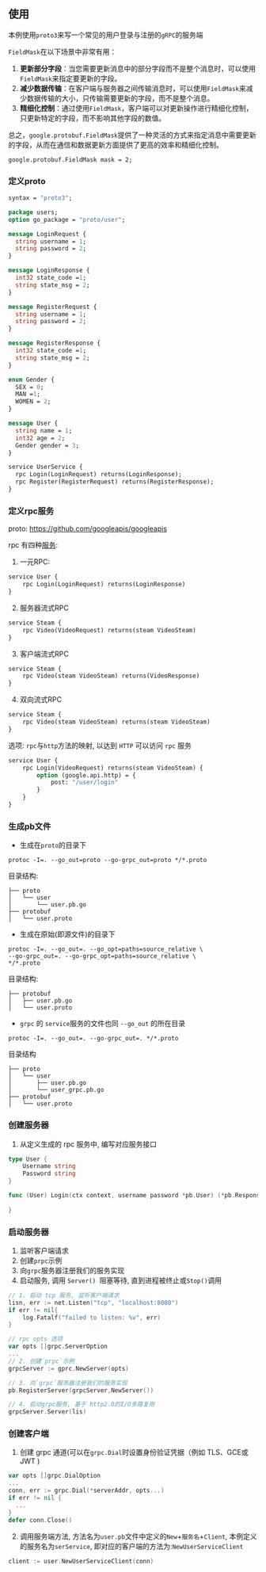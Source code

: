 ## 使用

本例使用`proto3`来写一个常见的用户登录与注册的`gRPC`的服务端

`FieldMask`在以下场景中非常有用：

1. **更新部分字段**：当您需要更新消息中的部分字段而不是整个消息时，可以使用`FieldMask`来指定要更新的字段。
2. **减少数据传输**：在客户端与服务器之间传输消息时，可以使用`FieldMask`来减少数据传输的大小，只传输需要更新的字段，而不是整个消息。
3. **精细化控制**：通过使用`FieldMask`，客户端可以对更新操作进行精细化控制，只更新特定的字段，而不影响其他字段的数值。

总之，`google.protobuf.FieldMask`提供了一种灵活的方式来指定消息中需要更新的字段，从而在通信和数据更新方面提供了更高的效率和精细化控制。

```
google.protobuf.FieldMask mask = 2;
```

### 定义proto

```protobuf
syntax = "proto3";

package users;
option go_package = "proto/user";

message LoginRequest {
  string username = 1;
  string password = 2;
}

message LoginResponse {
  int32 state_code =1;
  string state_msg = 2;
}

message RegisterRequest {
  string username = 1;
  string password = 2;
}

message RegisterResponse {
  int32 state_code =1;
  string state_msg = 2;
}

enum Gender {
  SEX = 0;
  MAN =1;
  WOMEN = 2;
}

message User {
  string name = 1;
  int32 age = 2;
  Gender gender = 3;
}

service UserService {
  rpc Login(LoginRequest) returns(LoginResponse);
  rpc Register(RegisterRequest) returns(RegisterResponse);
}

```

### 定义rpc服务

proto: https://github.com/googleapis/googleapis

rpc 有四种[服务](https://grpc.io/docs/languages/go/basics/):

1. 一元RPC:

```protobuf
service User {
	rpc Login(LoginRequest) returns(LoginResponse)
}
```

2. 服务器流式RPC

```protobuf
service Steam {
	rpc Video(VideoRequest) returns(steam VideoSteam)
}
```

3. 客户端流式RPC

```protobuf
service Steam {
	rpc Video(steam VideoSteam) returns(VideoResponse)
}
```

4. 双向流式RPC

```protobuf
service Steam {
	rpc Video(steam VideoSteam) returns(steam VideoSteam)
}
```

选项:
`rpc`与`http`方法的映射, 以达到 `HTTP` 可以访问 `rpc` 服务

```protobuf
service User {
	rpc Login(VideoRequest) returns(steam VideoSteam) {
		option (google.api.http) = {
			post: "/user/login"	
		}
	}
}
```

### 生成pb文件

- 生成在`proto`的目录下

```shell
protoc -I=. --go_out=proto --go-grpc_out=proto */*.proto
```

目录结构:

```
├── proto
│   └── user
│       └── user.pb.go
├── protobuf
│   └── user.proto
```

- 生成在原始(即源文件)的目录下

```shell
protoc -I=. --go_out=. --go_opt=paths=source_relative \
--go-grpc_out=. --go-grpc_opt=paths=source_relative \
*/*.proto
```

目录结构:

```
├── protobuf
│   ├── user.pb.go
│   └── user.proto
```

- `grpc` 的 `service`服务的文件也同 `--go_out` 的所在目录

```shell
protoc -I=. --go_out=. --go-grpc_out=. */*.proto
```

目录结构

```
├── proto
│   └── user
│       ├── user.pb.go
│       └── user_grpc.pb.go
├── protobuf
│   └── user.proto
```

### 创建服务器

1. 从定义生成的 rpc 服务中, 编写对应服务接口

```go
type User {
	Username string
	Password string
}

func (User) Login(ctx context, username password *pb.User) (*pb.Response, error){
	
}
```

### 启动服务器

1. 监听客户端请求
2. 创建`prpc`示例
3. 向`grpc`服务器注册我们的服务实现
4. 启动服务, 调用 `Server() `阻塞等待, 直到进程被终止或`Stop()`调用

```go
// 1. 启动 tcp 服务, 监听客户端请求
lisn, err := net.Listen("tcp", "localhost:8080")
if err != nil{
	log.Fatalf("failed to listen: %v", err)
}

// rpc opts 选项
var opts []grpc.ServerOption
...
// 2. 创建`prpc`示例
grpcServer := gprc.NewServer(opts)

// 3. 向`grpc`服务器注册我们的服务实现
pb.RegisterServer(grpcServer,NewServer())

// 4. 启动grpc服务, 基于 http2.0的I/O多路复用
grpcServer.Server(lis)
```

### 创建客户端

1. 创建 grpc 通道(可以在`grpc.Dial`时设置身份验证凭据（例如 TLS、GCE或 JWT )

```go
var opts []grpc.DialOption
...
conn, err := grpc.Dial(*serverAddr, opts...)
if err != nil {
  ...
}
defer conn.Close()
```

2. 调用服务端方法, 方法名为`user.pb`文件中定义的`New`+`服务名`+`Client`, 本例定义的服务名为`serService`,
   即对应的客户端的方法为:`NewUserServiceClient`

```go
client := user.NewUserServiceClient(conn)
```
